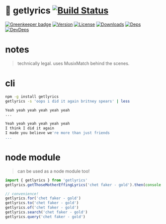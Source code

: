 # 🦄  getlyrics [![Build Status][travis-image]][travis-url]

[![Greenkeeper badge](https://badges.greenkeeper.io/moimikey/getlyrics.svg)](https://greenkeeper.io/)
[![Version][npm-version-image]][npm-version-url] [![License][npm-license-image]][npm-license-url] [![Downloads][npm-downloads-image]][npm-downloads-url] [![Deps][npm-deps-image]][npm-deps-url] [![DevDeps][npm-devdeps-image]][npm-devdeps-url]

# notes
> technically legal. uses MusixMatch behind the scenes.

# cli
```sh
npm -g install getlyrics
getlyrics -s 'oops i did it again britney spears' | less
```

```sh
Yeah yeah yeah yeah yeah yeah
...

Yeah yeah yeah yeah yeah yeah
I think I did it again
I made you believe we're more than just friends
...
```

# node module
> can be used as a node module too!

```js
import { getlyrics } from 'getlyrics'
getlyrics.getThoseMotherEffingLyrics('chet faker - gold').then(console.log)
```

```js
// convenience!
getlyrics.for('chet faker - gold')
getlyrics.to('chet faker - gold')
getlyrics.of('chet faker - gold')
getlyrics.search('chet faker - gold')
getlyrics.query('chet faker - gold')
```

[npm-version-url]: https://www.npmjs.com/package/getlyrics
[npm-version-image]: https://img.shields.io/npm/v/getlyrics.svg
[npm-license-url]: https://github.com/moimikey/getlyrics/blob/master/LICENSE
[npm-license-image]: https://img.shields.io/npm/l/getlyrics.svg
[npm-downloads-url]: https://www.npmjs.com/package/getlyrics
[npm-downloads-image]: https://img.shields.io/npm/dm/getlyrics.svg
[npm-deps-url]: https://david-dm.org/moimikey/getlyrics
[npm-deps-image]: https://img.shields.io/david/moimikey/getlyrics.svg
[npm-devdeps-url]: https://david-dm.org/moimikey/getlyrics
[npm-devdeps-image]: https://img.shields.io/david/dev/moimikey/getlyrics.svg
[travis-url]: https://travis-ci.org/moimikey/getlyrics
[travis-image]: https://travis-ci.org/moimikey/getlyrics.svg?branch=master
